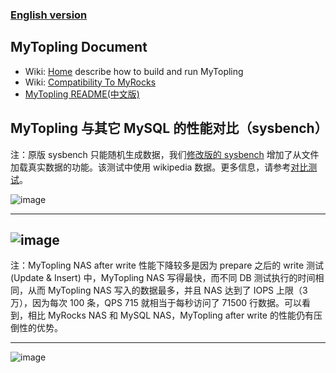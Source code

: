 ### [English version](./README.md)

## MyTopling Document
* Wiki: [Home](https://github.com/topling/mytopling/wiki) describe how to build and run MyTopling
* Wiki: [Compatibility To MyRocks](https://github.com/topling/mytopling/wiki/Compatibility-To-MyRocks)
* [MyTopling README(中文版)](README.mytopling-zh_cn.md)

## MyTopling 与其它 MySQL 的性能对比（sysbench）
注：原版 sysbench 只能随机生成数据，我们[修改版的 sysbench](https://github.com/topling/sysbench) 增加了从文件加载真实数据的功能。该测试中使用 wikipedia 数据。更多信息，请参考[对比测试](https://github.com/topling/mytopling/wiki/MyTopling-Sysbench-With-Other-MySQL)。

![image](https://user-images.githubusercontent.com/1574991/210158799-ecf947e2-a058-417d-a879-79b35b55728f.png)

---

![image](https://user-images.githubusercontent.com/1574991/210158804-c6faeea7-5d8f-4834-802a-3cca0602c745.png)
---

注：MyTopling NAS after write 性能下降较多是因为 prepare 之后的 write 测试(Update & Insert) 中，MyTopling NAS 写得最快，而不同 DB 测试执行的时间相同，从而 MyTopling NAS 写入的数据最多，并且 NAS 达到了 IOPS 上限（3 万），因为每次 100 条，QPS 715 就相当于每秒访问了 71500 行数据。可以看到，相比 MyRocks NAS 和 MySQL NAS，MyTopling after write 的性能仍有压倒性的优势。

---

<!-- MyTopling 云原生架构 -->
![image](https://user-images.githubusercontent.com/1574991/210158695-03e3419d-6832-40ce-a736-67a824b7ab16.png)
